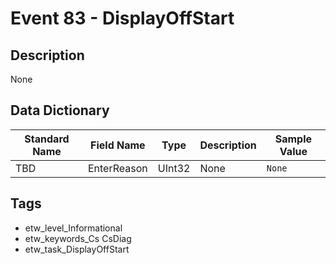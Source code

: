 # Event 83 - DisplayOffStart

## Description
None

## Data Dictionary
|Standard Name|Field Name|Type|Description|Sample Value|
|---|---|---|---|---|
|TBD|EnterReason|UInt32|None|`None`|

## Tags
* etw_level_Informational
* etw_keywords_Cs CsDiag
* etw_task_DisplayOffStart